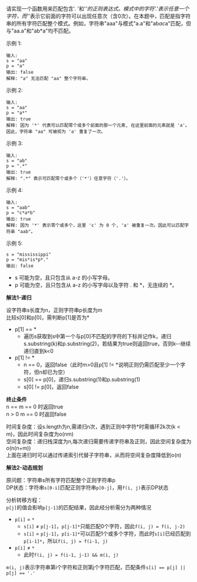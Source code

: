 请实现一个函数用来匹配包含'. '和'*'的正则表达式。模式中的字符'.'表示任意一个字符，而'*'表示它前面的字符可以出现任意次（含0次）。在本题中，匹配是指字符串的所有字符匹配整个模式。例如，字符串"aaa"与模式"a.a"和"ab*ac*a"匹配，但与"aa.a"和"ab*a"均不匹配。

示例 1:
```
输入:
s = "aa"
p = "a"
输出: false
解释: "a" 无法匹配 "aa" 整个字符串。
```

示例 2:
```
输入:
s = "aa"
p = "a*"
输出: true
解释: 因为 '*' 代表可以匹配零个或多个前面的那一个元素, 在这里前面的元素就是 'a'。因此，字符串 "aa" 可被视为 'a' 重复了一次。
```

示例 3:
```
输入:
s = "ab"
p = ".*"
输出: true
解释: ".*" 表示可匹配零个或多个（'*'）任意字符（'.'）。
```

示例 4:
```
输入:
s = "aab"
p = "c*a*b"
输出: true
解释: 因为 '*' 表示零个或多个，这里 'c' 为 0 个, 'a' 被重复一次。因此可以匹配字符串 "aab"。
```

示例 5:
```输入:
s = "mississippi"
p = "mis*is*p*."
输出: false
```

- s 可能为空，且只包含从 a-z 的小写字母。
- p 可能为空，且只包含从 a-z 的小写字母以及字符 . 和 \*，无连续的 \*。

**解法1-递归**

设字符串s长度为n，正则字符串p长度为m    
比较s[0]和p[0]，需判断p[1]是否为*
- p[1] == *
    - 遍历s获取到s中第一个与p[0]不匹配的字符的下标并记作k，递归s.substring(k)和p.substring(2)，若结果为true则返回true，否则k--继续递归直到k<0
- p[1] != *
    - n == 0，返回false（此时m>0且p[1] != *说明正则仍需匹配至少一个字符，但n却已为空）
    - s[0] == p[0]，递归s.substring(1)和p.substring(1)
    - s[0] != p[0]，返回false

**终止条件**    
n == m == 0 时返回true     
n > 0 m == 0 时返回false


时间复杂度：设s.length为n,需递归n次，遇到正则中字符*时需循环2k次(k < m)，因此时间复杂度为o(nm)    
空间复杂度：递归栈深度为n,每次递归需要传递字符串及正则，因此空间复杂度为o(n(n+m))  
上面在递归时可以通过传递索引代替子字符串，从而将空间复杂度降低到o(n)

**解法2-动态规划**

原问题：字符串s所有字符匹配整个正则字符串p    
DP状态：字符串`s[0-i]`匹配正则字符串`p[0-j]`，用`f(i, j)`表示DP状态   

分析转移方程：   
`p[j]`的值会影响`p[j-1]`的匹配结果，因此经分析需分为两种情况
- `p[i]` = `*`
  - `s[i]` &#8800; `p[j-1]`，`p[j-1]*`只能匹配0个字符，因此`f(i, j) = f(i, j-2)`
  - `s[i]` = `p[j-1]`，`p[i-1]*`可以匹配1个或多个字符，而此时`s[i]`已经匹配到`p[i-1]*`，所以`f(i, j) = f(i-1, j)`
- `p[i]` &#8800; `*`
  - 此时`f(i, j) = f(i-1, j-1) && m(i, j)`
  
`m(i, j)`表示字符串第i个字符和正则第j个字符匹配，匹配条件`s[i] == p[j] || p[j] == '.'`
